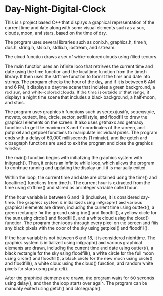 # Day-Night-Digital-Clock
This is a project based C++ that displays a graphical representation of the current time and date along with some visual elements such as a sun, clouds, moon, and stars, based on the time of day.

The program uses several libraries such as conio.h, graphics.h, time.h, dos.h, string.h, stdio.h, stdlib.h, iostream, and sstream.

The cloud function draws a set of white-colored clouds using filled sectors.

The main function uses an infinite loop that retrieves the current time and date using the time function and the localtime function from the time.h library. It then uses the strftime function to format the time and date into strings. The program checks the hour of the day, and if it is between 6 AM and 6 PM, it displays a daytime scene that includes a green background, a red sun, and white-colored clouds. If the time is outside of that range, it displays a night time scene that includes a black background, a half-moon, and stars.

The program uses graphics.h functions such as settextjustify, settextstyle, moveto, outtext, line, circle, sector, setfillstyle, and floodfill to draw the graphical elements on the screen. It also uses getmaxx and getmaxy functions to get the maximum X and Y coordinates of the screen, and putpixel and getpixel functions to manipulate individual pixels. The program ends with a delay of 60,000 milliseconds (1 minute), and the getch and closegraph functions are used to exit the program and close the graphics window.

The main() function begins with initializing the graphics system with initgraph(). Then, it enters an infinite while loop, which allows the program to continue running and updating the display until it is manually exited.

Within the loop, the current time and date are obtained using the time() and localtime() functions from time.h. The current hour is extracted from the time using strftime() and stored as an integer variable called hour.

If the hour variable is between 6 and 18 (inclusive), it is considered day-time. The graphics system is initialized using initgraph() and various graphical elements are drawn, including the current time using outtext(), a green rectangle for the ground using line() and floodfill(), a yellow circle for the sun using circle() and floodfill(), and a white cloud using the cloud() function. The program then loops through every pixel on the screen and fills any black pixels with the color of the sky using getpixel() and floodfill().

If the hour variable is not between 6 and 18, it is considered nighttime. The graphics system is initialized using initgraph() and various graphical elements are drawn, including the current time and date using outtext(), a black rectangle for the sky using floodfill(), a white circle for the full moon using circle() and floodfill(), a black circle for the new moon using circle() and floodfill(), a white cloud using the cloud() function, and random white pixels for stars using putpixel().

After the graphical elements are drawn, the program waits for 60 seconds using delay(), and then the loop starts over again. The program can be manually exited using getch() and closegraph().

